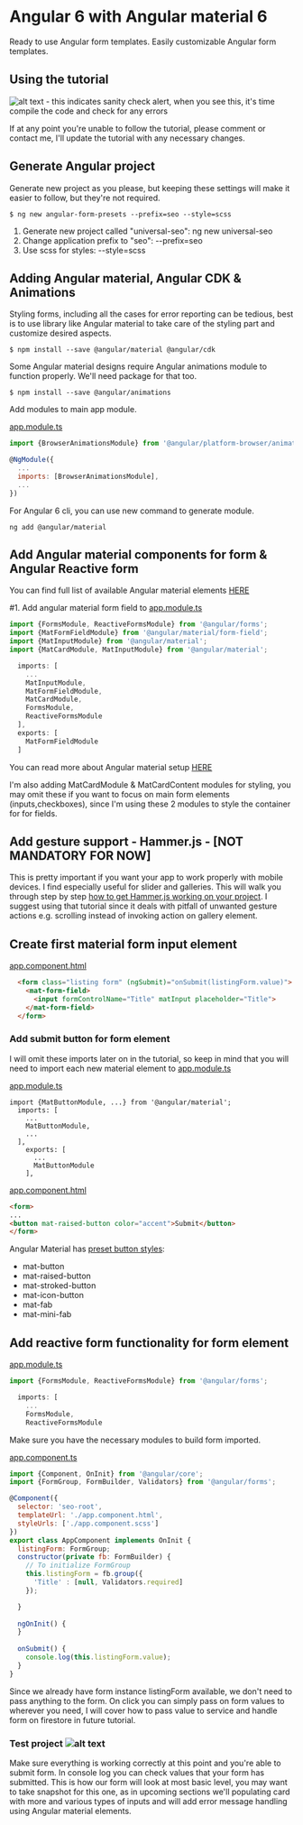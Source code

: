 # Angular 6 with Angular material 6

Ready to use Angular form templates. Easily customizable Angular form templates.

## Using the tutorial

![alt text](https://github.com/mksolemn/angular-universal-seo-with-firestore/blob/master/src/assets/img/sanity-check.jpg "Sanity check") - this indicates sanity check alert, when you see this, it's time compile the code and check for any errors

If at any point you're unable to follow the tutorial, please comment or contact me, I'll update the tutorial with any necessary changes.


## Generate Angular project

Generate new project as you please, but keeping these settings will make it easier to follow, but they're not required.
```
$ ng new angular-form-presets --prefix=seo --style=scss
```

1. Generate new project called "universal-seo": ng new universal-seo
2. Change application prefix to "seo": --prefix=seo
3. Use scss for styles: --style=scss


## Adding Angular material, Angular CDK & Animations

Styling forms, including all the cases for error reporting can be tedious, best is to use library like Angular material to
take care of the styling part and customize desired aspects.

```
$ npm install --save @angular/material @angular/cdk
```

Some Angular material designs require Angular animations module to function properly. We'll need package for that too.

```
$ npm install --save @angular/animations
```

Add modules to main app module.

[app.module.ts](https://github.com/mksolemn/angular-form-templates/blob/master/src/app/app.module.ts)
```javascript
import {BrowserAnimationsModule} from '@angular/platform-browser/animations';

@NgModule({
  ...
  imports: [BrowserAnimationsModule],
  ...
})
```

For Angular 6 cli, you can use new command to generate module.

```
ng add @angular/material
```



## Add Angular material components for form & Angular Reactive form

You can find full list of available Angular material elements [HERE](https://material.angular.io/components/categories)

#1. Add angular material form field to [app.module.ts](https://github.com/mksolemn/angular-form-templates/blob/master/src/app/app.module.ts)

```javascript
import {FormsModule, ReactiveFormsModule} from '@angular/forms';
import {MatFormFieldModule} from '@angular/material/form-field';
import {MatInputModule} from '@angular/material';
import {MatCardModule, MatInputModule} from '@angular/material';

  imports: [
    ...
    MatInputModule,
    MatFormFieldModule,
    MatCardModule,
    FormsModule,
    ReactiveFormsModule
  ],
  exports: [
    MatFormFieldModule
  ]
```

You can read more about Angular material setup [HERE](https://material.angular.io/guide/getting-started)

I'm also adding MatCardModule & MatCardContent modules for styling, you may omit these if you want to focus on main form elements (inputs,checkboxes), since I'm using these 2 modules to style the container for for fields.

## Add gesture support - Hammer.js - [NOT MANDATORY FOR NOW]

This is pretty important if you want your app to work properly with mobile devices. I find especially useful for slider and galleries.
This will walk you through step by step [how to get Hammer.js working on your project](https://github.com/mksolemn/Angular5-ready-to-use-components).
I suggest using that tutorial since it deals with pitfall of unwanted gesture actions e.g. scrolling instead of invoking action on gallery element.

## Create first material form input element
[app.component.html](https://github.com/mksolemn/angular-form-templates/blob/master/src/app/app.component.html)
```html
  <form class="listing form" (ngSubmit)="onSubmit(listingForm.value)">
    <mat-form-field>
      <input formControlName="Title" matInput placeholder="Title">
    </mat-form-field>
  </form>
```

### Add submit button for form element
I will omit these imports later on in the tutorial, so keep in mind that you will need to import each new material element to [app.module.ts](https://github.com/mksolemn/angular-form-templates/blob/master/src/app/app.module.ts)

[app.module.ts](https://github.com/mksolemn/angular-form-templates/blob/master/src/app/app.module.ts)
```
import {MatButtonModule, ...} from '@angular/material';
  imports: [
    ...
    MatButtonModule,
    ...
  ],
    exports: [
      ...
      MatButtonModule
    ],
```

[app.component.html](https://github.com/mksolemn/angular-form-templates/blob/master/src/app/app.component.html)
```html
<form>
...
<button mat-raised-button color="accent">Submit</button>
</form>
```

Angular Material has [preset button styles](https://material.angular.io/components/button/overview):
 + mat-button
 + mat-raised-button
 + mat-stroked-button
 + mat-icon-button
 + mat-fab
 + mat-mini-fab

## Add reactive form functionality for form element

[app.module.ts](https://github.com/mksolemn/angular-form-templates/blob/master/src/app/app.module.ts)
```javascript
import {FormsModule, ReactiveFormsModule} from '@angular/forms';

  imports: [
    ...
    FormsModule,
    ReactiveFormsModule
```

Make sure you have the necessary modules to build form imported.

[app.component.ts](https://github.com/mksolemn/angular-form-templates/blob/master/src/app/app.component.ts)
```javascript
import {Component, OnInit} from '@angular/core';
import {FormGroup, FormBuilder, Validators} from '@angular/forms';

@Component({
  selector: 'seo-root',
  templateUrl: './app.component.html',
  styleUrls: ['./app.component.scss']
})
export class AppComponent implements OnInit {
  listingForm: FormGroup;
  constructor(private fb: FormBuilder) {
    // To initialize FormGroup
    this.listingForm = fb.group({
      'Title' : [null, Validators.required]
    });

  }
  
  ngOnInit() {
  }
  
  onSubmit() {
    console.log(this.listingForm.value);
  }
}
```

Since we already have form instance listingForm available, we don't need to pass anything to the form. On click you can simply pass on form values to wherever you need, I will cover how to pass value to service and handle form on firestore in future tutorial.

### Test project ![alt text](https://github.com/mksolemn/angular-universal-seo-with-firestore/blob/master/src/assets/img/sanity-check.jpg "Sanity check")
Make sure everything is working correctly at this point and you're able to submit form. In console log you can check values that your form has submitted.
This is how our form will look at most basic level, you may want to take snapshot for this one, as in upcoming sections we'll populating card with more and various types of inputs and will add error message handling using Angular material elements.
